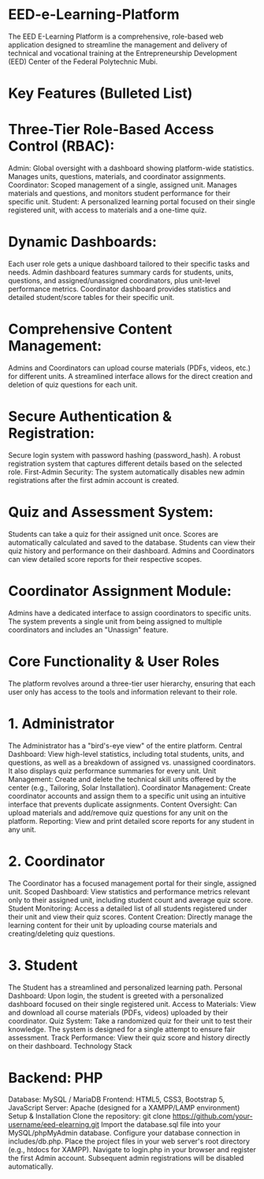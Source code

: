 # EED-e-Learning-Platform
The EED E-Learning Platform is a comprehensive, role-based web application designed to streamline the management and delivery of technical and vocational training at the Entrepreneurship Development (EED) Center of the Federal Polytechnic Mubi.

# Key Features (Bulleted List)
# Three-Tier Role-Based Access Control (RBAC):
Admin: Global oversight with a dashboard showing platform-wide statistics. Manages units, questions, materials, and coordinator assignments.
Coordinator: Scoped management of a single, assigned unit. Manages materials and questions, and monitors student performance for their specific unit.
Student: A personalized learning portal focused on their single registered unit, with access to materials and a one-time quiz.
# Dynamic Dashboards:
Each user role gets a unique dashboard tailored to their specific tasks and needs.
Admin dashboard features summary cards for students, units, questions, and assigned/unassigned coordinators, plus unit-level performance metrics.
Coordinator dashboard provides statistics and detailed student/score tables for their specific unit.
# Comprehensive Content Management:
Admins and Coordinators can upload course materials (PDFs, videos, etc.) for different units.
A streamlined interface allows for the direct creation and deletion of quiz questions for each unit.
# Secure Authentication & Registration:
Secure login system with password hashing (password_hash).
A robust registration system that captures different details based on the selected role.
First-Admin Security: The system automatically disables new admin registrations after the first admin account is created.
# Quiz and Assessment System:
Students can take a quiz for their assigned unit once.
Scores are automatically calculated and saved to the database.
Students can view their quiz history and performance on their dashboard.
Admins and Coordinators can view detailed score reports for their respective scopes.
# Coordinator Assignment Module:
Admins have a dedicated interface to assign coordinators to specific units.
The system prevents a single unit from being assigned to multiple coordinators and includes an "Unassign" feature.

# Core Functionality & User Roles
The platform revolves around a three-tier user hierarchy, ensuring that each user only has access to the tools and information relevant to their role.
# 1. Administrator
The Administrator has a "bird's-eye view" of the entire platform.
Central Dashboard: View high-level statistics, including total students, units, and questions, as well as a breakdown of assigned vs. unassigned coordinators. It also displays quiz performance summaries for every unit.
Unit Management: Create and delete the technical skill units offered by the center (e.g., Tailoring, Solar Installation).
Coordinator Management: Create coordinator accounts and assign them to a specific unit using an intuitive interface that prevents duplicate assignments.
Content Oversight: Can upload materials and add/remove quiz questions for any unit on the platform.
Reporting: View and print detailed score reports for any student in any unit.
# 2. Coordinator
The Coordinator has a focused management portal for their single, assigned unit.
Scoped Dashboard: View statistics and performance metrics relevant only to their assigned unit, including student count and average quiz score.
Student Monitoring: Access a detailed list of all students registered under their unit and view their quiz scores.
Content Creation: Directly manage the learning content for their unit by uploading course materials and creating/deleting quiz questions.
# 3. Student
The Student has a streamlined and personalized learning path.
Personal Dashboard: Upon login, the student is greeted with a personalized dashboard focused on their single registered unit.
Access to Materials: View and download all course materials (PDFs, videos) uploaded by their coordinator.
Quiz System: Take a randomized quiz for their unit to test their knowledge. The system is designed for a single attempt to ensure fair assessment.
Track Performance: View their quiz score and history directly on their dashboard.
Technology Stack
# Backend: PHP
Database: MySQL / MariaDB
Frontend: HTML5, CSS3, Bootstrap 5, JavaScript
Server: Apache (designed for a XAMPP/LAMP environment)
Setup & Installation
Clone the repository: git clone https://github.com/your-username/eed-elearning.git
Import the database.sql file into your MySQL/phpMyAdmin database.
Configure your database connection in includes/db.php.
Place the project files in your web server's root directory (e.g., htdocs for XAMPP).
Navigate to login.php in your browser and register the first Admin account. Subsequent admin registrations will be disabled automatically.
